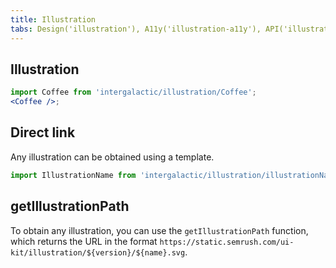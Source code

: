 ```yaml
---
title: Illustration
tabs: Design('illustration'), A11y('illustration-a11y'), API('illustration-api'), Example('illustration-code'), Changelog('illustration-changelog')
---
```


## Illustration

```jsx
import Coffee from 'intergalactic/illustration/Coffee';
<Coffee />;
```

<TypesView type="IllustrationProps" :types={...types} />

## Direct link

Any illustration can be obtained using a template.

```js
import IllustrationName from 'intergalactic/illustration/illustrationName';
```

## getIllustrationPath

To obtain any illustration, you can use the `getIllustrationPath` function, which returns the URL in the format `https://static.semrush.com/ui-kit/illustration/${version}/${name}.svg`.

<script setup>import { data as types } from '@types.data.ts';</script>
